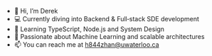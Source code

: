 - 👋 Hi, I’m Derek 
- 💻 Currently diving into Backend & Full‑stack SDE development 
- 🌱 Learning TypeScript, Node.js and System Design
- 🤖 Passionate about Machine Learning and scalable architectures  
- 📫 You can reach me at h844zhan@uwaterloo.ca

<!---
HENGRui6/HENGRui6 is a ✨ special ✨ repository because its `README.md` (this file) appears on your GitHub profile.
You can click the Preview link to take a look at your changes.
--->
